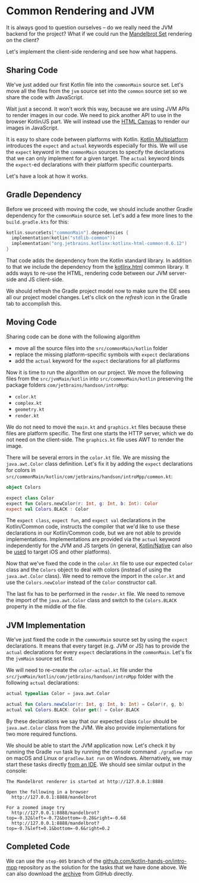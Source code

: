 # Common Rendering and JVM

It is always good to question ourselves – do we really need the
JVM backend for the project? What if we could
run the [Mandelbrot Set](https://en.wikipedia.org/wiki/Mandelbrot_set)
rendering on the client? 

Let's implement the client-side rendering and see how what happens.

## Sharing Code

We've just added our first Kotlin file into the `commonMain`
source set. Let's move all the files from the `jvm` source set
into the `common` source set so we share the code with JavaScript.

Wait just a second. It won't work this way, because we are using JVM APIs
to render images in our code. We need to pick another API to use in
the browser Kotlin/JS part.
We will instead use the
[HTML Canvas](https://www.w3schools.com/html/html5_canvas.asp)
to render our images in JavaScript.

It is easy to share code between platforms with Kotlin. 
[Kotlin Multiplatform](https://kotlinlang.org/docs/reference/multiplatform.html)
introduces the `expect` and `actual` keywords especially for this. 
We will use the `expect` keyword in the `commonMain` sources to specify
the declarations that we can only implement for a given target.
The `actual` keyword binds the `expect`-ed declarations with their
platform specific counterparts.

Let's have a look at how it works.

## Gradle Dependency

Before we proceed with moving the code, we should include another Gradle
dependency for the `commonMain` source set. Let's add a few more lines
to the `build.gradle.kts` for this:

```kotlin
kotlin.sourceSets["commonMain"].dependencies {
  implementation(kotlin("stdlib-common"))
  implementation("org.jetbrains.kotlinx:kotlinx-html-common:0.6.12")
}
```

That code adds the dependency from the Kotlin standard library. In addition
to that we include the dependency from the
[kotlinx.html](https://github.com/Kotlin/kotlinx.html)
common library. It adds ways to re-use the HTML, rendering
code between our JVM server-side and JS client-side.

We should refresh the Gradle project model now to make sure
the IDE sees all our project model changes. Let's click on the _refresh_
icon in the Gradle tab to accomplish this.

## Moving Code

Sharing code can be done with the following algorithm

* move all the source files into the `src/commonMain/kotlin` folder
* replace the missing platform-specific symbols with `expect` declarations
* add the `actual` keyword for the `expect` declarations for all platforms

Now it is time to run the algorithm on our project. We move
the following files from the `src/jvmMain/kotlin` into `src/commonMain/kotlin`
preserving the package folders `com/jetbrains/handson/introMpp`:

* `color.kt`
* `complex.kt`
* `geometry.kt`
* `render.kt`

We do not need to move the `main.kt` and `graphics.kt` files because these files are
platform specific. The first one starts the HTTP server, which we do not need
on the client-side. The `graphics.kt` file uses AWT to render the image.
     
There will be several errors in the `color.kt` file. We are missing the
`java.awt.Color` class definition. Let's fix it by adding the `expect`
declarations for colors in `src/commonMain/kotlin/com/jetbrains/handson/introMpp/common.kt`:

```kotlin
object Colors

expect class Color
expect fun Colors.newColor(r: Int, g: Int, b: Int): Color
expect val Colors.BLACK : Color
```

The `expect class`, `expect fun`, and `expect val` declarations in the Kotlin/Common
code, instructs the compiler that we'd like to use these declarations in our Kotlin/Common
code, but we are not able to provide implementations. Implementations are provided via the
`actual` keyword independently for the JVM and JS targets (in general,
[Kotlin/Native](https://kotlinlang.org/docs/reference/native-overview.html) can
also be [used](https://kotlinlang.org/docs/tutorials/native/mpp-ios-android.html)
to target iOS and other platforms).

Now that we've fixed the code in the `color.kt` file to use our expected `Color` class
and the `Colors` object to deal with colors (instead of using the `java.awt.Color` class).
We need to remove the import in the `color.kt` and use the `Colors.newColor`
instead of the `Color` constructor call.

The last fix has to be performed in the `render.kt` file. We need to remove the
import of the `java.awt.Color` class and switch to the `Colors.BLACK`
property in the middle of the file.

## JVM Implementation

We've just fixed the code in the `commonMain` source set by using the `expect` declarations.
It means that every target (e.g. JVM or JS) has to provide the `actual` declarations
for every `expect` declarations in the `commonMain`. Let's fix the `jvmMain`
source set first.

We will need to re-create the `color-actual.kt` file under the
`src/jvmMain/kotlin/com/jetbrains/handson/introMpp` folder
with the following `actual` declarations:

```kotlin
actual typealias Color = java.awt.Color

actual fun Colors.newColor(r: Int, g: Int, b: Int) = Color(r, g, b)
actual val Colors.BLACK: Color get() = Color.BLACK
```
 
By these declarations we say that our expected class `Color`
should be `java.awt.Color` class from the JVM. We also provide implementations for
two more required functions.

We should be able to start the JVM application now. Let's check
it by running the Gradle `run` task by running the console command
`./gradlew run` on macOS and Linux or `gradlew.bat run` on Windows.
Alternatively, we may start these tasks directly
[from an IDE](https://www.jetbrains.com/help/idea/work-with-gradle-tasks.html).
We should see similar output in the console:

```
The Mandelbrot renderer is started at http://127.0.0.1:8888

Open the following in a browser
  http://127.0.0.1:8888/mandelbrot

For a zoomed image try
  http://127.0.0.1:8888/mandelbrot?top=-0.32&left=-0.72&bottom=-0.28&right=-0.68
  http://127.0.0.1:8888/mandelbrot?top=-0.7&left=0.1&bottom=-0.6&right=0.2

```

## Completed Code

We can use the `step-005` branch of the
[github.com/kotlin-hands-on/intro-mpp](https://github.com/kotlin-hands-on/intro-mpp)
repository as the solution for the tasks that we have done above. 
We can also download the
[archive](https://github.com/kotlin-hands-on/intro-mpp/archive/step-005.zip)
from GitHub directly.
  
